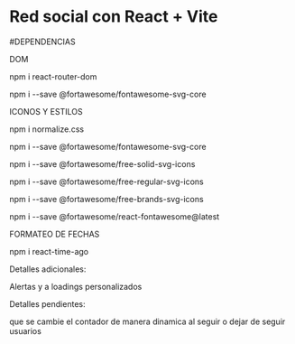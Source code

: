 # Red social con React + Vite

#DEPENDENCIAS 

DOM 

npm i react-router-dom

npm i --save @fortawesome/fontawesome-svg-core

ICONOS Y ESTILOS 

npm i normalize.css

npm i --save @fortawesome/fontawesome-svg-core

npm i --save @fortawesome/free-solid-svg-icons

npm i --save @fortawesome/free-regular-svg-icons

npm i --save @fortawesome/free-brands-svg-icons

npm i --save @fortawesome/react-fontawesome@latest

FORMATEO DE FECHAS

npm i react-time-ago

Detalles adicionales:

Alertas y a loadings personalizados

Detalles pendientes:

que se cambie el contador de manera dinamica al seguir o dejar de seguir usuarios




